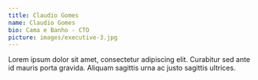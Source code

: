 ```yaml
---
title: Claudio Gomes
name: Claudio Gomes
bio: Cama e Banho - CTO
picture: images/executive-3.jpg
---
```


Lorem ipsum dolor sit amet, consectetur adipiscing elit. Curabitur sed ante id mauris porta gravida. Aliquam sagittis urna ac justo sagittis ultrices.
